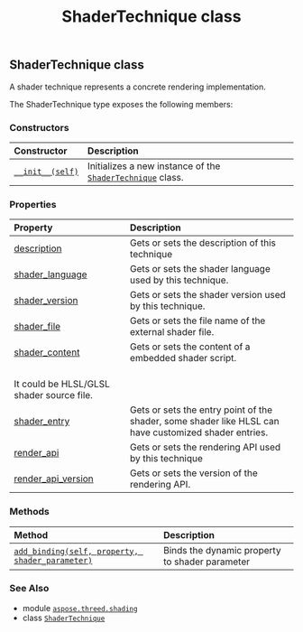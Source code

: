 ﻿---
title: ShaderTechnique class
second_title: Aspose.3D for Python via .NET API References
description: 
type: docs
weight: 70
url: /python-net/aspose.threed.shading/shadertechnique/
is_root: false
---

## ShaderTechnique class

A shader technique represents a concrete rendering implementation.



The ShaderTechnique type exposes the following members:

### Constructors
| Constructor | Description |
| :- | :- |
| [`__init__(self)`](/3d/python-net/aspose.threed.shading/shadertechnique/__init__/#) | Initializes a new instance of the [`ShaderTechnique`](/3d/python-net/aspose.threed.shading/shadertechnique) class. |


### Properties
| Property | Description |
| :- | :- |
| [description](/3d/python-net/aspose.threed.shading/shadertechnique/description) | Gets or sets the description of this technique |
| [shader_language](/3d/python-net/aspose.threed.shading/shadertechnique/shader_language) | Gets or sets the shader language used by this technique. |
| [shader_version](/3d/python-net/aspose.threed.shading/shadertechnique/shader_version) | Gets or sets the shader version used by this technique. |
| [shader_file](/3d/python-net/aspose.threed.shading/shadertechnique/shader_file) | Gets or sets the file name of the external shader file. |
| [shader_content](/3d/python-net/aspose.threed.shading/shadertechnique/shader_content) | Gets or sets the content of a embedded shader script.<br/>It could be HLSL/GLSL shader source file. |
| [shader_entry](/3d/python-net/aspose.threed.shading/shadertechnique/shader_entry) | Gets or sets the entry point of the shader, some shader like HLSL can have customized shader entries. |
| [render_api](/3d/python-net/aspose.threed.shading/shadertechnique/render_api) | Gets or sets the rendering API used by this technique |
| [render_api_version](/3d/python-net/aspose.threed.shading/shadertechnique/render_api_version) | Gets or sets the version of the rendering API. |


### Methods
| Method | Description |
| :- | :- |
| [`add_binding(self, property, shader_parameter)`](/3d/python-net/aspose.threed.shading/shadertechnique/add_binding/#str-str) | Binds the dynamic property to shader parameter |



### See Also
* module [`aspose.threed.shading`](..)
* class [`ShaderTechnique`](/3d/python-net/aspose.threed.shading/shadertechnique)

